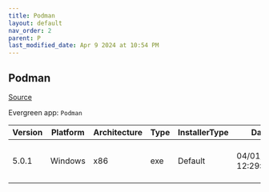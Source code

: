 ```yaml
---
title: Podman
layout: default
nav_order: 2
parent: P
last_modified_date: Apr 9 2024 at 10:54 PM
---
```


## Podman

[Source](https://github.com/containers/podman)

Evergreen app: `Podman`

| Version | Platform | Architecture | Type | InstallerType | Date                | Size     | URI                                                                                                                                                                          |
| ------- | -------- | ------------ | ---- | ------------- | ------------------- | -------- | ---------------------------------------------------------------------------------------------------------------------------------------------------------------------------- |
| 5.0.1   | Windows  | x86          | exe  | Default       | 04/01/2024 12:29:06 | 33628880 | [https://github.com/containers/podman/releases/download/v5.0.1/podman-5.0.1-setup.exe](https://github.com/containers/podman/releases/download/v5.0.1/podman-5.0.1-setup.exe) |
